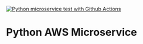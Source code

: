 [![Python microservice test with Github Actions](https://github.com/Banhawy/python-aws-microservice/actions/workflows/devops.yml/badge.svg)](https://github.com/Banhawy/python-aws-microservice/actions/workflows/devops.yml)

# Python AWS Microservice